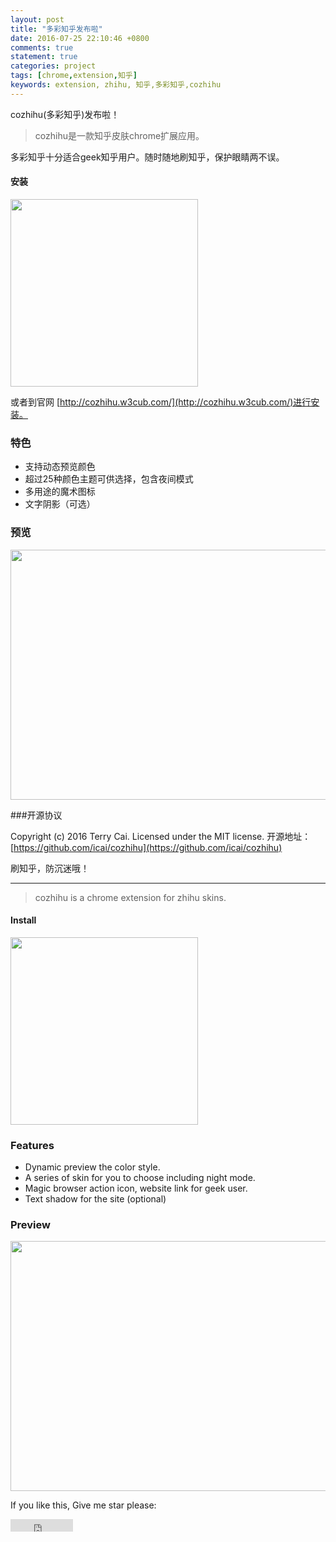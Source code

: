 ```yaml
---
layout: post
title: "多彩知乎发布啦"
date: 2016-07-25 22:10:46 +0800
comments: true
statement: true
categories: project
tags: [chrome,extension,知乎]
keywords: extension, zhihu, 知乎,多彩知乎,cozhihu
---
```



cozhihu(多彩知乎)发布啦！

> cozhihu是一款知乎皮肤chrome扩展应用。

多彩知乎十分适合geek知乎用户。随时随地刷知乎，保护眼睛两不误。

<!-- more -->

#### 安装
[<img width="300px" class="only" src="http://ww3.sinaimg.cn/large/5fd37818jw1eq7bx4bc4ej20c0038mx9.jpg">](https://chrome.google.com/webstore/detail/oaoadbdcnpjngbdopghepdhlmlbdkgpb)


或者到官网 [http://cozhihu.w3cub.com/](http://cozhihu.w3cub.com/)进行安装。

### 特色

- 支持动态预览颜色
- 超过25种颜色主题可供选择，包含夜间模式
- 多用途的魔术图标
- 文字阴影（可选）



### 预览

<img aria-hidden="true"  src="https://lh3.googleusercontent.com/Q9-jyFEiolQrCY9WHREouUwbN4i5gcDGy-xw3xFbFii5Ea8S1ezuRM2IQwuLhCOYNZgntdqFcfI=s640-h400-e365-rw" width="640px" height="400px" >


###开源协议

Copyright (c) 2016 Terry Cai. Licensed under the MIT license.
开源地址：[https://github.com/icai/cozhihu](https://github.com/icai/cozhihu)


刷知乎，防沉迷哦！


---


> cozhihu is a chrome extension for zhihu skins.

#### Install
[<img width="300px" class="only" src="http://ww3.sinaimg.cn/large/5fd37818jw1eq7bx4bc4ej20c0038mx9.jpg">](https://chrome.google.com/webstore/detail/oaoadbdcnpjngbdopghepdhlmlbdkgpb)

### Features

- Dynamic preview the color style.
- A series of skin for you to choose including night mode.
- Magic browser action icon, website link for geek user.
- Text shadow for the site (optional)




### Preview

<img aria-hidden="true" src="https://lh3.googleusercontent.com/Q9-jyFEiolQrCY9WHREouUwbN4i5gcDGy-xw3xFbFii5Ea8S1ezuRM2IQwuLhCOYNZgntdqFcfI=s640-h400-e365-rw" width="640px" height="400px" >



If you like this, Give me star please:

<iframe class="github-btn" src="https://ghbtns.com/github-btn.html?user=icai&amp;repo=cozhihu&amp;type=star&amp;count=true" allowtransparency="true" frameborder="0" scrolling="0" width="100" height="20"></iframe>



